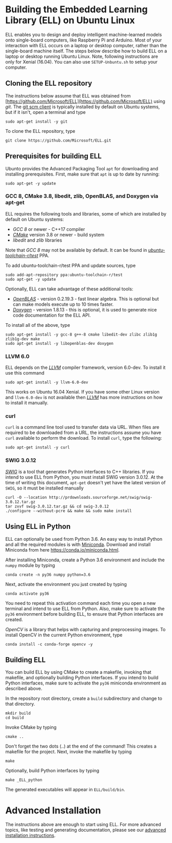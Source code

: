 # Building the Embedded Learning Library (ELL) on Ubuntu Linux

ELL enables you to design and deploy intelligent machine-learned models onto single-board computers, like Raspberry Pi and Arduino. Most of your interaction with ELL occurs on a laptop or desktop computer, rather than the single-board machine itself. The steps below describe how to build ELL on a laptop or desktop running Ubuntu Linux. Note, following instructions are only for Xenial (16.04). You can also use `SETUP-Unbuntu.sh` to setup your computer.

## Cloning the ELL repository

The instructions below assume that ELL was obtained from [https://github.com/Microsoft/ELL](https://github.com/Microsoft/ELL) using *git*. The [git scm client](https://git-scm.com/) is typically installed by default on Ubuntu systems, but if it isn't, open a terminal and type

```shell
sudo apt-get install -y git
```

To clone the ELL repository, type

```shell
git clone https://github.com/Microsoft/ELL.git
```

## Prerequisites for building ELL

Ubunto provides the Advanced Packaging Tool `apt` for downloading and installing prerequisites. First, make sure that `apt` is up to date by running:

```shell
sudo apt-get -y update
```

### GCC 8, CMake 3.8, libedit, zlib, OpenBLAS, and Doxygen via apt-get

ELL requires the following tools and libraries, some of which are installed by default on Ubuntu systems:

* *GCC 8* or newer - C++17 compiler
* [*CMake*](https://cmake.org/) version 3.8 or newer - build system
* *libedit* and *zlib* libraries

Note that *GCC 8* may not be available by default. It can be found in [*ubuntu-toolchain-r/test*](https://launchpad.net/~ubuntu-toolchain-r/+archive/ubuntu/test) PPA.

To add ubuntu-toolchain-r/test PPA and update sources, type
```shell
sudo add-apt-repository ppa:ubuntu-toolchain-r/test
sudo apt-get -y update
```

Optionally, ELL can take advantage of these additional tools:

* [*OpenBLAS*](http://www.openblas.net/) - version 0.2.19.3 - fast linear algebra. This is optional but can make models execute up to 10 times faster.
* [*Doxygen*](www.doxygen.org/) - version 1.8.13 - this is optional, it is used to generate nice code documentation for the ELL API.

To install all of the above, type
```shell
sudo apt-get install -y gcc-8 g++-8 cmake libedit-dev zlibc zlib1g zlib1g-dev make
sudo apt-get install -y libopenblas-dev doxygen
```
### LLVM 6.0

ELL depends on the [*LLVM*](http://llvm.org/) compiler framework, version 6.0-dev. To install it use this command

```shell
sudo apt-get install -y llvm-6.0-dev
```

This works on Ubuntu 16.04 Xenial.  If you have some other Linux version and `llvm-6.0-dev` is not available then
[*LLVM*](http://llvm.org/) has more instructions on how to install it manually.

### curl

`curl` is a command line tool used to transfer data via URL. When files are required to be downloaded from a URL, the instructions assume you have `curl` available to perform the download. To install `curl`, type the following:
```shell
sudo apt-get install -y curl
```

### SWIG 3.0.12

[*SWIG*](http://swig.org) is a tool that generates Python interfaces to C++ libraries. If you intend to use ELL from Python, you must install SWIG version 3.0.12. At the time of writing this document, `apt-get` doesn't yet have the latest version of `SWIG`, so it must be installed manually

```shell
curl -O --location http://prdownloads.sourceforge.net/swig/swig-3.0.12.tar.gz
tar zxvf swig-3.0.12.tar.gz && cd swig-3.0.12
./configure --without-pcre && make && sudo make install
```

## Using ELL in Python

ELL can optionally be used from Python 3.6.
An easy way to install Python and all the required modules is with [Miniconda](https://conda.io/miniconda.html).
Download and install Miniconda from here <https://conda.io/miniconda.html>.

After installing Miniconda, create a Python 3.6 environment and include the `numpy` module by typing

```shell
conda create -n py36 numpy python=3.6
```

Next, activate the environment you just created by typing

```shell
conda activate py36
```

You need to repeat this activation command each time you open a new terminal and intend to use ELL from Python. Also, make sure to activate the `py36` environment before building ELL, to ensure that Python interfaces are created.

*OpenCV* is a library that helps with capturing and preprocessing images. To install OpenCV in the current Python environment, type

```shell
conda install -c conda-forge opencv -y
```

## Building ELL

You can build ELL by using CMake to create a makefile, invoking that makefile, and optionally building Python interfaces. If you intend to build Python interfaces, make sure to activate the `py36` miniconda environment as described above.

In the repository root directory, create a `build` subdirectory and change to that directory.

```shell
mkdir build
cd build
```

Invoke CMake by typing

```shell
cmake ..
```

Don't forget the two dots (..) at the end of the command! This creates a makefile for the project. Next, invoke the makefile by typing

```shell
make
```

Optionally, build Python interfaces by typing

```shell
make _ELL_python
```

The generated executables will appear in `ELL/build/bin`.

# Advanced Installation

The instructions above are enough to start using ELL. For more advanced topics, like testing and generating documentation, please see our [advanced installation instructions](INSTALL-Advanced.md).
